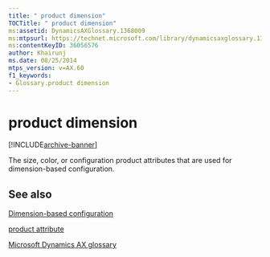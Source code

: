 ```yaml
---
title: " product dimension"
TOCTitle: " product dimension"
ms:assetid: DynamicsAXGlossary.1368009
ms:mtpsurl: https://technet.microsoft.com/library/dynamicsaxglossary.1368009(v=AX.60)
ms:contentKeyID: 36056576
author: Khairunj
ms.date: 08/25/2014
mtps_version: v=AX.60
f1_keywords:
- Glossary.product dimension
---
```


# product dimension


[!INCLUDE[archive-banner](includes/archive-banner.md)]

The size, color, or configuration product attributes that are used for dimension-based configuration.

## See also

[Dimension-based configuration](dimension-based-configuration.md)

[product attribute](product-attribute.md)

[Microsoft Dynamics AX glossary](glossary/microsoft-dynamics-ax-glossary.md)

  


